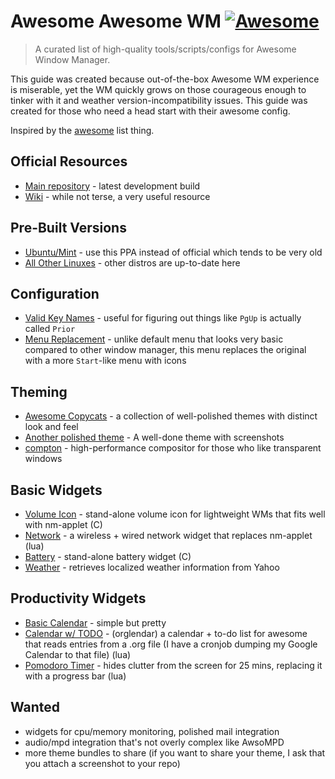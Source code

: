 # Awesome Awesome WM [![Awesome](https://cdn.rawgit.com/sindresorhus/awesome/d7305f38d29fed78fa85652e3a63e154dd8e8829/media/badge.svg)](https://github.com/sindresorhus/awesome)

> A curated list of high-quality tools/scripts/configs for Awesome Window Manager.

This guide was created because out-of-the-box Awesome WM experience is miserable, yet the WM quickly grows on those courageous enough to tinker with it and weather version-incompatibility issues. This guide was created for those who need a head start with their awesome config.

Inspired by the [awesome](https://github.com/sindresorhus/awesome) list thing.

## Official Resources
- [Main repository](https://github.com/awesomeWM/awesome) - latest development build
- [Wiki](http://awesome.naquadah.org/wiki/Main_Page) - while not terse, a very useful resource

## Pre-Built Versions
- [Ubuntu/Mint](https://launchpad.net/~klaus-vormweg/+archive/ubuntu/awesome) - use this PPA instead of official which tends to be very old
- [All Other Linuxes](http://pkgs.org/download/awesome) - other distros are up-to-date here

## Configuration
- [Valid Key Names](http://wiki.linuxquestions.org/wiki/List_of_keysyms) - useful for figuring out things like `PgUp` is actually called `Prior`
- [Menu Replacement](https://github.com/terceiro/awesome-freedesktop) - unlike default menu that looks very basic compared to other window manager, this menu replaces the original with a more `Start`-like menu with icons

## Theming
- [Awesome Copycats](https://github.com/copycat-killer/awesome-copycats) - a collection of well-polished themes with distinct look and feel
- [Another polished theme](https://github.com/actionless/awesome_config) - A well-done theme with screenshots
- [compton](https://github.com/chjj/compton) - high-performance compositor for those who like transparent windows

## Basic Widgets
- [Volume Icon](https://github.com/Maato/volumeicon) - stand-alone volume icon for lightweight WMs that fits well with nm-applet (C)
- [Network](https://github.com/plotnikovanton/net_widgets) - a wireless + wired network widget that replaces nm-applet (lua)
- [Battery](https://github.com/NuckChorris/assault/) - stand-alone battery widget (C)
- [Weather](https://github.com/ralluri/yawn) - retrieves localized weather information from Yahoo

## Productivity Widgets
- [Basic Calendar](https://github.com/cdump/awesome-calendar) - simple but pretty
- [Calendar w/ TODO](https://github.com/alexander-yakushev/Orglendar) - (orglendar) a calendar + to-do list for awesome that reads entries from a .org file (I have a cronjob dumping my Google Calendar to that file) (lua)
- [Pomodoro Timer](https://github.com/optama/awmodoro) - hides clutter from the screen for 25 mins, replacing it with a progress bar (lua)

## Wanted
- widgets for cpu/memory monitoring, polished mail integration
- audio/mpd integration that's not overly complex like AwsoMPD
- more theme bundles to share (if you want to share your theme, I ask that you attach a screenshot to your repo)
